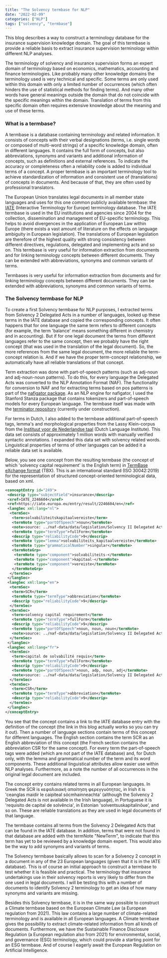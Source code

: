 ```yaml
---
title: "The Solvency termbase for NLP"
date: "2022-02-09"
categories: ["NLP"]
tags: ["solvency", "termbase"]
---
```


This blog describes a way to construct a terminology database for the insurance supervision knowledge domain. The goal of this termbase is provide a reliable basis to extract insurance supervision terminology within different NLP analyses.

The terminology of solvency and insurance supervision forms an expert domain of terminology based on economics, mathematics, accounting and finance terminologies. Like probably many other knowledge domains the terminology used is very technical and specific. Some terms are only used within this domain with only a limited number of occurrences (which often hinders the use of statistical methods for finding terms). And many other words have general meanings outside the domain that do not coincide with the specific meanings within the domain. Translation of terms from this specific domain often requires extensive knowledge about the meaning and use of these terms.

### What is a termbase?

A termbase is a database containing terminology and related information. It consists of concepts with their verbal designations (terms, i.e. single words or composed of multi-word strings) of a specific knowledge domain, often in different languages. It contains the full form of concepts, but also abbreviations, synonyms and variants and additional information of concepts, such as definitions and external references. To indicate the accuracy or completeness often a reliability code is added to individual terms of a concept. A proper termbase is an important terminology tool to achieve standardization of information and consistent use of (translations) of concepts in documents. And because of that, they are often used by professional translators.

The European Union translates legal documents in all member state languages and uses for this one common publicly available termbase: the [IATE](https://iate.europa.eu/home) (Interactive Terminology for Europe) terminology database. The IATE termbase is used in the EU institutions and agencies since 2004 for the collection, dissemination and management of EU-specific terminology. This helps to avoid divergences in the application of European Law within Europe (there exists a vast amount of literature on the effects on language ambiguity in European legislation). The translations of European legislation are therefore of the highest quality with strong consistency between different directives, regulations, delegated and implementing acts and so on. This termbase is very useful for information extraction from documents and for linking terminology concepts between different documents. They can be extended with abbreviations, synonyms and common variants of terms.

Termbases is very useful for information extraction from documents and for linking terminology concepts between different documents. They can be extended with abbreviations, synonyms and common variants of terms.

### The Solvency termbase for NLP

To create a first Solvency termbase for NLP purposes, I extracted terms from Solvency 2 Delegated Acts in a number of languages, looked up these terms in the IATE database and copied the corresponding concepts. It often happens that for one language the same term refers to different concepts (for example, the term 'balance' means something different in chemistry and in accounting). But if for one legal document the terms from different languages refer to the same concept, then we probably have the right concept (that was used in the translation of the legal document). So, the more references from the same legal document, the more reliable the term-concept relation is. And if we have the proper term-concept relationship, we automatically have all reliable translations of that concept.

Term extraction was done with part-of-speech patterns (such as adj-noun and adj-noun-noun patterns). To do this, for every language the Delegated Acts was converted to the NLP Annotation Format (NAF). The functionality for conversion to NAF and for extracting terms based on pos patterns is part of the [nafigator package](https://github.com/DeNederlandscheBank/nafigator). As an NLP engine for nafigator, I used the Stanford Stanza package that contains tokenizers and part-of-speech models for every European language. The termbase itself was made with the [terminator repository](https://github.com/DeNederlandscheBank/terminator) (currently under construction).

For terms in Dutch, I also added to the termbase additional part-of-speech tags, lemma's and morphological properties from the Lassy Klein-corpus from the [Instituut voor de Nederlandse taal](https://taalmaterialen.ivdnt.org/download/lassy-klein-corpus6/) (Dutch Language Institute). This data set consists of approximately 1 million words with manually verified syntactic annotations. I expanded this data set with solvency related words. Linguistical properties of terms of other languages can be added it a reliable data set is available.

Below, you see one concept from the resulting termbase (the concept of which 'solvency capital requirement' is the English term) in [TermBase eXchange format](https://www.tbxinfo.net/) (TBX). This is an international standard (ISO 30042:2019) for the representation of structured concept-oriented terminological data, based on xml.

```xml
<conceptEntry id="249">
 <descrip type="subjectField">insurance</descrip>
 <xref>IATE_2246604</xref>
 <ref>https://iate.europa.eu/entry/result/2246604/en</ref>
 <langSec xml:lang="nl">
  <termSec>
   <term>solvabiliteitskapitaalvereiste</term>
   <termNote type="partOfSpeech">noun</termNote>
   <note>source: ../naf-data/data/legislation/Solvency II Delegated Acts - NL.txt (#hits=331)</note>
   <termNote type="termType">fullForm</termNote>
   <descrip type="reliabilityCode">9</descrip>
   <termNote type="lemma">solvabiliteits_kapitaalvereiste</termNote>
   <termNote type="grammaticalNumber">singular</termNote>
   <termNoteGrp>
    <termNote type="component">solvabiliteits-</termNote>
    <termNote type="component">kapitaal-</termNote>
    <termNote type="component">vereiste</termNote>
   </termNoteGrp>
  </termSec>
 </langSec>
 <langSec xml:lang="en">
  <termSec>
   <term>SCR</term>
   <termNote type="termType">abbreviation</termNote>
   <descrip type="reliabilityCode">9</descrip>
  </termSec>
  <termSec>
   <term>solvency capital requirement</term>
   <termNote type="termType">fullForm</termNote>
   <descrip type="reliabilityCode">9</descrip>
   <termNote type="partOfSpeech">noun, noun, noun</termNote>
   <note>source: ../naf-data/data/legislation/Solvency II Delegated Acts - EN.txt (#hits=266)</note>
  </termSec>
 </langSec>
 <langSec xml:lang="fr">
  <termSec>
   <term>capital de solvabilité requis</term>
   <termNote type="termType">fullForm</termNote>
   <descrip type="reliabilityCode">9</descrip>
   <termNote type="partOfSpeech">noun, adp, noun, adj</termNote>
   <note>source: ../naf-data/data/legislation/Solvency II Delegated Acts - FR.txt (#hits=198)</note>
  </termSec>
  <termSec>
   <term>CSR</term>
   <termNote type="termType">abbreviation</termNote>
   <descrip type="reliabilityCode">9</descrip>
  </termSec>
 </langSec>
</conceptEntry>
```

You see that the concept contains a link to the IATE database entry with the definition of the concept (the link in this blog actually works so you can try it out). Then a number of language sections contain terms of this concept for different languages. The English section contains the term SCR as an English abbreviation of this concept (the French section contains the abbreviation CSR for the same concept). For every term the part-of-speech tags were added (which are not part of the IATE database) and, for Dutch only, with the lemma and grammatical number of the term and its word components. These additional linguistical attributes allow easier use within NLP analyses. Furthermore, as a note the number of all occurrences in the original legal document are included.

The concept entry contains related terms in all European languages. In Greek the SCR is κεφαλαιακή απαίτηση φερεγγυότητας, in Irish it is 'ceanglas maidir le caipiteal sócmhainneachta' (although the Solvency 2 Delegated Acts is not available in the Irish language), in Portuguese it is 'requisito de capital de solvência', in Estonian 'solventsuskapitalinõue', and so on. These are reliable translations as they are used in legal documents of that language.

The termbase contains all terms from the Solvency 2 Delegated Acts that can be found in the IATE database. In addition, terms that were not found in that database are added with the termNote "NewTerm", to indicate that this term has yet to be reviewed by a knowledge domain expert. This would also be the way to add synonyms and variants of terms.

The Solvency termbase basically allows to scan for a Solvency 2 concept in a document in any of the 23 European languages (given that it is in the IATE database). This is of course an initial approach to construct a termbase to test whether it is feasible and practical. The terminology that insurance undertakings use in their solvency reports is very likely to differ from the one used in legal documents. I will be testing this with a number of documents to identify Solvency 2 terminology to get an idea of how many synonyms and variants are missing.

Besides this Solvency termbase, it is in the same way possible to construct a Climate termbase based on the European Climate Law (a European regulation from 2021). This law contains a large number of climate-related terminology and is available in all European languages. A Climate termbase gives the possibility to extract climate-related information from all kinds of documents. Furthermore, we have the Sustainable Finance Disclosure Regulation (a European regulation also from 2021) for environmental, social, and governance (ESG) terminology, which could provide a starting point for an ESG termbase. And of course I eagerly await the European Regulation on Artificial Intelligence.
